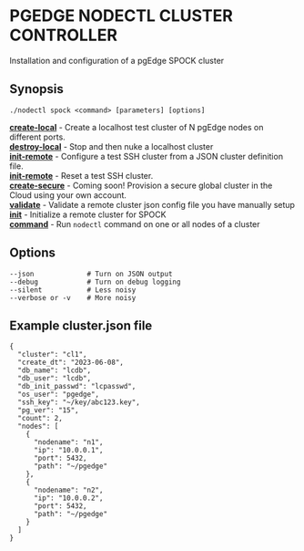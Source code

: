 # PGEDGE NODECTL CLUSTER CONTROLLER
Installation and configuration of a pgEdge SPOCK cluster

## Synopsis
    ./nodectl spock <command> [parameters] [options]   

[**create-local**](doc/cluster-create-local.md)   - Create a localhost test cluster of N pgEdge nodes on different ports.<br>
[**destroy-local**](doc/cluster-destroy-local.md) - Stop and then nuke a localhost cluster<br>
[**init-remote**](doc/cluster-init-remote.md)     - Configure a test SSH cluster from a JSON cluster definition file.<br>
[**init-remote**](doc/cluster-reset-remote.md)    - Reset a test SSH cluster.<br>
[**create-secure**](doc/cluster-create-secure.md) - Coming soon! Provision a secure global cluster in the Cloud using your own account.<br>
[**validate**](doc/cluster-validate.md)           - Validate a remote cluster json config file you have manually setup<br>
[**init**](doc/cluster-init.md)                   - Initialize a remote cluster for SPOCK<br>
[**command**](doc/cluster-command.md)             - Run `nodectl` command on one or all nodes of a cluster<br>

## Options
    --json             # Turn on JSON output
    --debug            # Turn on debug logging
    --silent           # Less noisy
    --verbose or -v    # More noisy

## Example cluster.json file
```
{
  "cluster": "cl1",
  "create_dt": "2023-06-08",
  "db_name": "lcdb",
  "db_user": "lcdb",
  "db_init_passwd": "lcpasswd",
  "os_user": "pgedge",
  "ssh_key": "~/key/abc123.key",
  "pg_ver": "15",
  "count": 2,
  "nodes": [
    {
      "nodename": "n1",
      "ip": "10.0.0.1",
      "port": 5432,
      "path": "~/pgedge"
    },
    {
      "nodename": "n2",
      "ip": "10.0.0.2",
      "port": 5432,
      "path": "~/pgedge"
    }
  ]
}
```